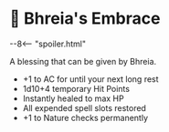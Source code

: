# 🔐 Bhreia's Embrace

--8<-- "spoiler.html"

A blessing that can be given by Bhreia.

- +1 to AC for until your next long rest
- 1d10+4 temporary Hit Points
- Instantly healed to max HP
- All expended spell slots restored
- +1 to Nature checks permanently
